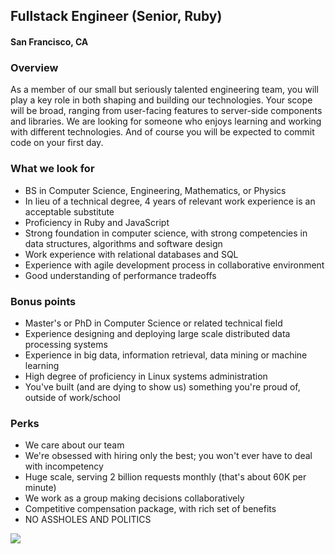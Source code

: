 ## Fullstack Engineer (Senior, Ruby)
#### San Francisco, CA

### Overview
As a member of our small but seriously talented engineering team, you will play a key role in both shaping and building our technologies. Your scope will be broad, ranging from user-facing features to server-side components and libraries. We are looking for someone who enjoys learning and working with different technologies. And of course you will be expected to commit code on your first day. 

### What we look for
+	BS in Computer Science, Engineering, Mathematics, or Physics
+	In lieu of a technical degree, 4 years of relevant work experience is an acceptable substitute
+	Proficiency in Ruby and JavaScript
+	Strong foundation in computer science, with strong competencies in data structures, algorithms and software design
+	Work experience with relational databases and SQL
+	Experience with agile development process in collaborative environment
+	Good understanding of performance tradeoffs

### Bonus points
+	Master's or PhD in Computer Science or related technical field
+	Experience designing and deploying large scale distributed data processing systems
+	Experience in big data, information retrieval, data mining or machine learning
+	High degree of proficiency in Linux systems administration
+	You've built (and are dying to show us) something you're proud of, outside of work/school

### Perks
+	We care about our team
+	We're obsessed with hiring only the best; you won't ever have to deal with incompetency
+	Huge scale, serving 2 billion requests monthly (that's about 60K per minute)
+	We work as a group making decisions collaboratively
+	Competitive compensation package, with rich set of benefits
+	NO ASSHOLES AND POLITICS


[<img src='https://dabuttonfactory.com/button.png?t=Learn+More&f=Calibri-Bold&ts=24&tc=fff&hp=20&vp=8&c=5&bgt=unicolored&bgc=29aafe'>](https://letsrockit.co/jobs/twvya2xlieluyw-fullstack-engineer-senior-ruby)
